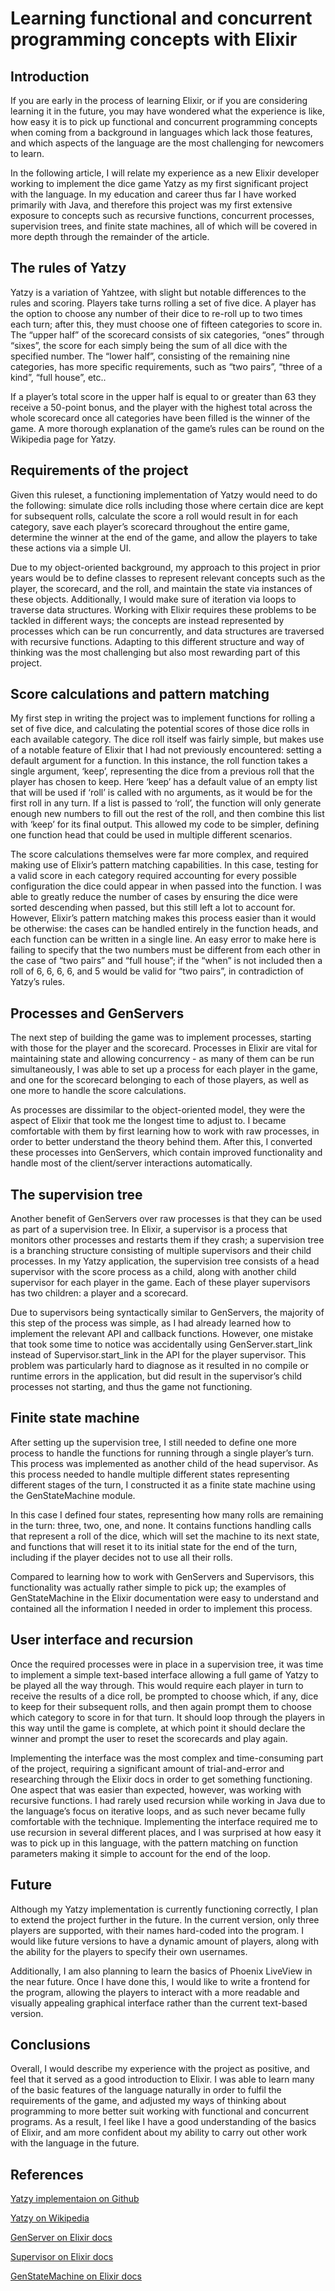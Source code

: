 # Learning functional and concurrent programming concepts with Elixir

## Introduction

If you are early in the process of learning Elixir, or if you are considering learning it in the future, you may have wondered what the experience is like, how easy it is to pick up functional and concurrent programming concepts when coming from a background in languages which lack those features, and which aspects of the language are the most challenging for newcomers to learn.

In the following article, I will relate my experience as a new Elixir developer working to implement the dice game Yatzy as my first significant project with the language. In my education and career thus far I have worked primarily with Java, and therefore this project was my first extensive exposure to concepts such as recursive functions, concurrent processes, supervision trees, and finite state machines, all of which will be covered in more depth through the remainder of the article.

## The rules of Yatzy

Yatzy is a variation of Yahtzee, with slight but notable differences to the rules and scoring. Players take turns rolling a set of five dice. A player has the option to choose any number of their dice to re-roll up to two times each turn; after this, they must choose one of fifteen categories to score in. The “upper half” of the scorecard consists of six categories, “ones” through “sixes”, the score for each simply being the sum of all dice with the specified number. The “lower half”, consisting of the remaining nine categories, has more specific requirements, such as “two pairs”, “three of a kind”, “full house”, etc..

If a player’s total score in the upper half is equal to or greater than 63 they receive a 50-point bonus, and the player with the highest total across the whole scorecard once all categories have been filled is the winner of the game. A more thorough explanation of the game’s rules can be round on the Wikipedia page for Yatzy.

## Requirements of the project

Given this ruleset, a functioning implementation of Yatzy would need to do the following: simulate dice rolls including those where certain dice are kept for subsequent rolls, calculate the score a roll would result in for each category, save each player’s scorecard throughout the entire game, determine the winner at the end of the game, and allow the players to take these actions via a simple UI.

Due to my object-oriented background, my approach to this project in prior years would be to define classes to represent relevant concepts such as the player, the scorecard, and the roll, and maintain the state via instances of these objects. Additionally, I would make sure of iteration via loops to traverse data structures. Working with Elixir requires these problems to be tackled in different ways; the concepts are instead represented by processes which can be run concurrently, and data structures are traversed with recursive functions. Adapting to this different structure and way of thinking was the most challenging but also most rewarding part of this project.

## Score calculations and pattern matching

My first step in writing the project was to implement functions for rolling a set of five dice, and calculating the potential scores of those dice rolls in each available category. The dice roll itself was fairly simple, but makes use of a notable feature of Elixir that I had not previously encountered: setting a default argument for a function. In this instance, the roll function takes a single argument, ‘keep’, representing the dice from a previous roll that the player has chosen to keep. Here ‘keep’ has a default value of an empty list that will be used if ‘roll’ is called with no arguments, as it would be for the first roll in any turn. If a list is passed to ‘roll’, the function will only generate enough new numbers to fill out the rest of the roll, and then combine this list with ‘keep’ for its final output. This allowed my code to be simpler, defining one function head that could be used in multiple different scenarios.

The score calculations themselves were far more complex, and required making use of Elixir’s pattern matching capabilities. In this case, testing for a valid score in each category required accounting for every possible configuration the dice could appear in when passed into the function. I was able to greatly reduce the number of cases by ensuring the dice were sorted descending when passed, but this still left a lot to account for. However, Elixir’s pattern matching makes this process easier than it would be otherwise: the cases can be handled entirely in the function heads, and each function can be written in a single line. An easy error to make here is failing to specify that the two numbers must be different from each other in the case of “two pairs” and “full house”; if the “when” is not included then a roll of 6, 6, 6, 6, and 5 would be valid for “two pairs”, in contradiction of Yatzy’s rules.

## Processes and GenServers

The next step of building the game was to implement processes, starting with those for the player and the scorecard. Processes in Elixir are vital for maintaining state and allowing concurrency - as many of them can be run simultaneously, I was able to set up a process for each player in the game, and one for the scorecard belonging to each of those players, as well as one more to handle the score calculations.

As processes are dissimilar to the object-oriented model, they were the aspect of Elixir that took me the longest time to adjust to. I became comfortable with them by first learning how to work with raw processes, in order to better understand the theory behind them. After this, I converted these processes into GenServers, which contain improved functionality and handle most of the client/server interactions automatically.

## The supervision tree

Another benefit of GenServers over raw processes is that they can be used as part of a supervision tree. In Elixir, a supervisor is a process that monitors other processes and restarts them if they crash; a supervision tree is a branching structure consisting of multiple supervisors and their child processes. In my Yatzy application, the supervision tree consists of a head supervisor with the score process as a child, along with another child supervisor for each player in the game. Each of these player supervisors has two children: a player and a scorecard.

Due to supervisors being syntactically similar to GenServers, the majority of this step of the process was simple, as I had already learned how to implement the relevant API and callback functions. However, one mistake that took some time to notice was accidentally using GenServer.start_link instead of Supervisor.start_link in the API for the player supervisor. This problem was particularly hard to diagnose as it resulted in no compile or runtime errors in the application, but did result in the supervisor’s child processes not starting, and thus the game not functioning.

## Finite state machine

After setting up the supervision tree, I still needed to define one more process to handle the functions for running through a single player’s turn. This process was implemented as another child of the head supervisor. As this process needed to handle multiple different states representing different stages of the turn, I constructed it as a finite state machine using the GenStateMachine module.

In this case I defined four states, representing how many rolls are remaining in the turn: three, two, one, and none. It contains functions handling calls that represent a roll of the dice, which will set the machine to its next state, and functions that will reset it to its initial state for the end of the turn, including if the player decides not to use all their rolls.

Compared to learning how to work with GenServers and Supervisors, this functionality was actually rather simple to pick up; the examples of GenStateMachine in the Elixir documentation were easy to understand and contained all the information I needed in order to implement this process.

## User interface and recursion

Once the required processes were in place in a supervision tree, it was time to implement a simple text-based interface allowing a full game of Yatzy to be played all the way through. This would require each player in turn to receive the results of a dice roll, be prompted to choose which, if any, dice to keep for their subsequent rolls, and then again prompt them to choose which category to score in for that turn. It should loop through the players in this way until the game is complete, at which point it should declare the winner and prompt the user to reset the scorecards and play again.

Implementing the interface was the most complex and time-consuming part of the project, requiring a significant amount of trial-and-error and researching through the Elixir docs in order to get something functioning. One aspect that was easier than expected, however, was working with recursive functions. I had rarely used recursion while working in Java due to the language’s focus on iterative loops, and as such never became fully comfortable with the technique. Implementing the interface required me to use recursion in several different places, and I was surprised at how easy it was to pick up in this language, with the pattern matching on function parameters making it simple to account for the end of the loop.

## Future

Although my Yatzy implementation is currently functioning correctly, I plan to extend the project further in the future. In the current version, only three players are supported, with their names hard-coded into the program. I would like future versions to have a dynamic amount of players, along with the ability for the players to specify their own usernames.

Additionally, I am also planning to learn the basics of Phoenix LiveView in the near future. Once I have done this, I would like to write a frontend for the program, allowing the players to interact with a more readable and visually appealing graphical interface rather than the current text-based version.

## Conclusions

Overall, I would describe my experience with the project as positive, and feel that it served as a good introduction to Elixir. I was able to learn many of the basic features of the language naturally in order to fulfil the requirements of the game, and adjusted my ways of thinking about programming to more better suit working with functional and concurrent programs. As a result, I feel like I have a good understanding of the basics of Elixir, and am more confident about my ability to carry out other work with the language in the future.

## References

[Yatzy implementaion on Github](https://github.com/rhysdavey/yahtzee)

[Yatzy on Wikipedia](https://en.wikipedia.org/wiki/Yatzy)

[GenServer on Elixir docs](https://hexdocs.pm/elixir/1.13/GenServer.html)

[Supervisor on Elixir docs](https://hexdocs.pm/elixir/1.13/Supervisor.html)

[GenStateMachine on Elixir docs](https://hexdocs.pm/gen_state_machine/GenStateMachine.html)
